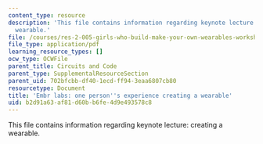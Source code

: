 ```yaml
---
content_type: resource
description: 'This file contains information regarding keynote lecture: creating a
  wearable.'
file: /courses/res-2-005-girls-who-build-make-your-own-wearables-workshop-spring-2015/b2d91a63af81d60bb6fe4d9e493578c8_MITRES_2_005S15_KeyNote.pdf
file_type: application/pdf
learning_resource_types: []
ocw_type: OCWFile
parent_title: Circuits and Code
parent_type: SupplementalResourceSection
parent_uid: 702bfcbb-df40-1ecd-ff94-3eaa6807cb80
resourcetype: Document
title: 'Embr labs: one person''s experience creating a wearable'
uid: b2d91a63-af81-d60b-b6fe-4d9e493578c8
---
```

This file contains information regarding keynote lecture: creating a wearable.

